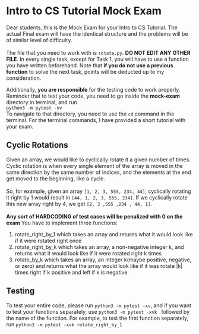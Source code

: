 # Intro to CS Tutorial Mock Exam
Dear students, this is the Mock Exam for your Intro to CS Tutorial. The actual Final exam will have the identical structure and the problems will be of similar level of difficulty.
<br><br>
The file that you need to work with is `rotate.py`. <b>DO NOT EDIT ANY OTHER FILE</b>. In every single task, except for Task 1, you will have to use a function you have written beforehand.
Note that **if you do not use a previous function** to solve the next task, points will be deducted up to my consideration. 

Additionally, **you are responsible** for the testing code to work properly. Reminder that to test your code, you need to go inside the **mock-exam** directory in terminal, and run <br>
```python3 -m pytest -xv```
<br> To navigate to that directory, you need to use the `cd` command in the terminal. For the terminal commands, I have provided a short tutorial with your exam.

## Cyclic Rotations

Given an array, we would like to cyclically rotate it a given number of times. Cyclic rotation is when every single element of the array is moved in the same direction by the same number of indices,
 and the elements at the end get moved to the beginning, like a cycle.
<br><br>
So, for example, given an array `[1, 2, 3, 555, 234, 44]`, cyclically rotating it right by 1 would result in `[44, 1, 2, 3, 555, 234]`. If we cyclically rotate this new array right by 4,
 we get `[2, 3 ,555 ,234 , 44, 1]`.
<br><br>
**Any sort of HARDCODING of test cases will be penalized with 0 on the exam**
You have to implement three functions:
<ol>
    <li>rotate_right_by_1 which takes an array and returns what it would look like if it were rotated right once </li>
    <li>rotate_right_by_k which takes an array, a non-negative integer k, and returns what it would look like if it were rotated right k times </li>
    <li>rotate_by_k which takes an array, an integer k(maybe positive, negative, or zero) and returns what the array would look like if it was rotate |k| times right if k positive and left if k is negative</li>
</ol>



## Testing

To test your entire code, please run ```python3 -m pytest -xv```, and if you want to test your functions separately, use
```python3 -m pytest -xvk ``` followed by the name of the function. For example, to test the first function separately,
run ```python3 -m pytest -xvk rotate_right_by_1```
